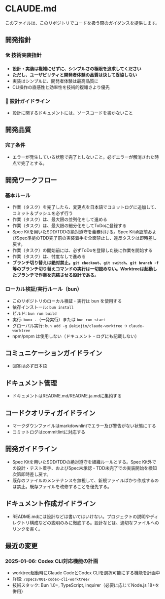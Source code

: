 # CLAUDE.md

このファイルは、このリポジトリでコードを扱う際のガイダンスを提供します。

## 開発指針

### 🛠️ 技術実装指針

- **設計・実装は複雑にせずに、シンプルさの極限を追求してください**
- **ただし、ユーザビリティと開発者体験の品質は決して妥協しない**
- 実装はシンプルに、開発者体験は最高品質に
- CLI操作の直感性と効率性を技術的複雑さより優先

### 📝 設計ガイドライン

- 設計に関するドキュメントには、ソースコードを書かないこと

## 開発品質

### 完了条件

- エラーが発生している状態で完了としないこと。必ずエラーが解消された時点で完了とする。

## 開発ワークフロー

### 基本ルール

- 作業（タスク）を完了したら、変更点を日本語でコミットログに追加して、コミット＆プッシュを必ず行う
- 作業（タスク）は、最大限の並列化をして進める
- 作業（タスク）は、最大限の細分化をしてToDoに登録する
- Spec Kitを用いたSDD/TDDの絶対遵守を義務付ける。Spec Kit承認前およびSpec準拠のTDD完了前の実装着手を全面禁止し、違反タスクは即時差し戻す。
- 作業（タスク）の開始前には、必ずToDoを登録した後に作業を開始する
- 作業（タスク）は、忖度なしで進める
- **ブランチ切り替えは絶対禁止。`git checkout`、`git switch`、`git branch -f` 等のブランチ切り替えコマンドの実行は一切認めない。Worktreeは起動したブランチで作業を完結させる設計である。**

### ローカル検証/実行ルール（bun）

- このリポジトリのローカル検証・実行は bun を使用する
- 依存インストール: `bun install`
- ビルド: `bun run build`
- 実行: `bunx .`（一発実行）または `bun run start`
- グローバル実行: `bun add -g @akiojin/claude-worktree` → `claude-worktree`
- npm/pnpm は使用しない（ドキュメント・ログにも記載しない）

## コミュニケーションガイドライン

- 回答は必ず日本語

## ドキュメント管理

- ドキュメントはREADME.md/README.ja.mdに集約する

## コードクオリティガイドライン

- マークダウンファイルはmarkdownlintでエラー及び警告がない状態にする
- コミットログはcommitlintに対応する

## 開発ガイドライン

- Spec Kitを用いたSDD/TDDの絶対遵守を組織ルールとする。Spec Kit外での設計・テスト着手、およびSpec未承認・TDD未完了での実装開始を検知次第即時差し戻す。
- 既存のファイルのメンテナンスを無視して、新規ファイルばかり作成するのは禁止。既存ファイルを改修することを優先する。

## ドキュメント作成ガイドライン

- README.mdには設計などは書いてはいけない。プロジェクトの説明やディレクトリ構成などの説明のみに徹底する。設計などは、適切なファイルへのリンクを書く。

## 最近の変更

### 2025-01-06: Codex CLI対応機能の計画

- worktree起動時にClaude CodeとCodex CLIを選択可能にする機能を計画中
- 詳細: `/specs/001-codex-cli-worktree/`
- 技術スタック: Bun 1.0+, TypeScript, inquirer（必要に応じてNode.js 18+を併用）
